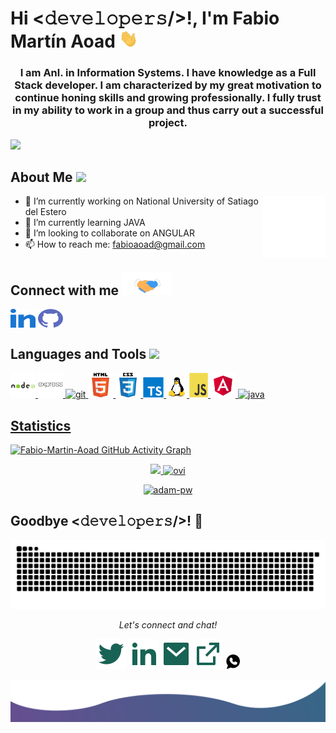 # Hi <𝚍𝚎𝚟𝚎𝚕𝚘𝚙𝚎𝚛𝚜/>!, I'm Fabio Martín Aoad   <img src="https://github.com/fabioaoad/fabioaoad/blob/main/gifs/Hi.gif" width="30px">


<h3 align="center">
I am Anl. in Information Systems. I have knowledge as a Full Stack developer. I am characterized by my great motivation to continue honing skills and growing professionally. I fully trust in my ability to work in a group and thus carry out a successful project.
</h3>




![](https://komarev.com/ghpvc/?username=fabioaoad&color=blueviolet)

<h2> About Me <img src = "https://media0.giphy.com/media/KDDpcKigbfFpnejZs6/giphy.gif?cid=ecf05e47oy6f4zjs8g1qoiystc56cu7r9tb8a1fe76e05oty&rid=giphy.gif" width = 90px></h2>


<img align="right" width=100px height=100px alt="side_sticker" src="https://github.com/fabioaoad/fabioaoad/blob/main/gifs/move.gif" />



- 🔭 I’m currently working on National University of Satiago del Estero
- 🌱 I’m currently learning JAVA
- 👯 I’m looking to collaborate on ANGULAR
- 📫 How to reach me: fabioaoad@gmail.com

<h2 align="left">Connect with me <img src = "https://github.com/fabioaoad/fabioaoad/blob/main/gifs/handshake.gif" width = 80px> </h2>
<p align="left">
<a href="https://www.linkedin.com/in/fabio-martin-aoad-317293bb/" target="_blank" rel="noreferrer noopener"><img align="center" src="https://raw.githubusercontent.com/fabioaoad/fabioaoad/main/svg/linkedin.svg" alt="fabioaoad" height="30" width="40" /></a>
<a href="https://fabioaoad.github.io/" target="_blank" rel="noreferrer noopener"><img align="center" src="https://raw.githubusercontent.com/fabioaoad/fabioaoad/main/svg/github.svg" alt="fabioaoad" height="30" width="40" /></a>

</p>



<h2></h2>




[comment]: <> (<h2> Skills <img src = "https://media2.giphy.com/media/QssGEmpkyEOhBCb7e1/giphy.gif?cid=ecf05e47a0n3gi1bfqntqmob8g9aid1oyj2wr3ds3mg700bl&rid=giphy.gif" width = 32px> </h2>)



[comment]: <> (<h2> Languages and Tools <img src = "https://github.com/fabioaoad/fabioaoad/blob/main/gifs/helloworld.gif" width = 72px> </h2>)
<h2> Languages and Tools <img src = "https://media2.giphy.com/media/QssGEmpkyEOhBCb7e1/giphy.gif?cid=ecf05e47a0n3gi1bfqntqmob8g9aid1oyj2wr3ds3mg700bl&rid=giphy.gif" width = 32px> </h2>
<p align="left"> 
    <a href="https://nodejs.org" target="_blank"> <img src="https://raw.githubusercontent.com/devicons/devicon/master/icons/nodejs/nodejs-original-wordmark.svg" alt="nodejs" width="40" height="40"/>
    </a>
    <a href="https://expressjs.com" target="_blank"> <img src="https://raw.githubusercontent.com/devicons/devicon/master/icons/express/express-original-wordmark.svg" alt="express" width="40" height="40"/>
    </a>
    <a href="https://git-scm.com/" target="_blank"> <img src="https://www.vectorlogo.zone/logos/git-scm/git-scm-icon.svg" alt="git" width="35" height="35"/>
    </a>
    <a href="https://www.w3.org/html/" target="_blank"> <img src="https://raw.githubusercontent.com/devicons/devicon/master/icons/html5/html5-original-wordmark.svg" alt="html5" width="40" height="40"/>
    </a>
    <a href="https://www.w3schools.com/css/" target="_blank"> <img src="https://raw.githubusercontent.com/devicons/devicon/master/icons/css3/css3-original-wordmark.svg" alt="css3" width="40" height="40"/>
    </a> 
    <a href="https://www.typescriptlang.org/" target="_blank"> <img src="https://raw.githubusercontent.com/devicons/devicon/master/icons/typescript/typescript-original.svg" alt="typescript" width="33" height="33"/>
    </a>
    <a href="https://www.linux.org/" target="_blank"> <img src="https://raw.githubusercontent.com/devicons/devicon/master/icons/linux/linux-original.svg" alt="linux"  width="33" height="33"/>
    </a>
    <a href="https://developer.mozilla.org/en-US/docs/Web/JavaScript" target="_blank"> <img src="https://raw.githubusercontent.com/devicons/devicon/master/icons/javascript/javascript-original.svg" alt="javascript" width="30" height="40"/> 
    </a>
     <a href="https://angular.io/" target="_blank"> <img src="https://raw.githubusercontent.com/github/explore/80688e429a7d4ef2fca1e82350fe8e3517d3494d/topics/angular/angular.png" alt="angular" width="40" height="40"/> 
    </a> 
    <a href="https://www.java.com/es/" target="_blank"> <img src="https://images.vexels.com/media/users/3/166401/isolated/preview/b82aa7ac3f736dd78570dd3fa3fa9e24-java-programming-language-icon-by-vexels.png" alt="java" width="43" height="43"/> 
    

</p>


<h2>Statistics</h2> 

[![Fabio-Martin-Aoad GitHub Activity Graph](https://activity-graph.herokuapp.com/graph?username=fabioaoad&&theme=redical&hide_border=true&area=true)](https://git.io/praveenscience)
<p align="center">
<a href="https://github.com/fabioaoad">
  <img height="130em" src="https://github-readme-stats.vercel.app/api?username=fabioaoad&include_all_commits=true&count_private=true&show_icons=true&line_height=20&title_color=07077a&icon_color=2234AE&text_color=D3D3D3&bg_color=0,000000,130F40"/>
  <img height="130em" src="https://github-readme-stats.vercel.app/api/top-langs?username=fabioaoad&show_icons=true&locale=en&layout=compact&title_color=07077a&icon_color=2234AE&text_color=D3D3D3&bg_color=0,000000,130F40" alt="ovi"/>
</a>
</p>

<p align="center"> <a href="https://github.com/ryo-ma/github-profile-trophy"><img
      src="https://github-profile-trophy.vercel.app/?username=fabioaoad&theme=algolia" alt="adam-pw" /></a> </p>


[comment]: <> (<p )

[comment]: <> (align="left">)

[comment]: <> (<img src="https://metrics.lecoq.io/fabioaoad?template=classic&base.header=0&base.metadata=0&isocalendar=1&languages=1&people=1&isocalendar.duration=half-year&languages.limit=8&languages.sections=most-used&languages.colors=github&languages.threshold=0%25&languages.indepth=false&languages.recent.load=300&languages.recent.days=14&people.limit=24&people.size=28&people.types=followers%2C%20following&people.identicons=false&people.shuffle=false&config.timezone=Asia%2FCalcutta&#41;" alt="adam-pw" /> )

[comment]: <> (</p>)




[comment]: <> (Want to know more about me?)

[comment]: <> (  <p>)

[comment]: <> (    <a href="https://www.linkedin.com/in/hgdsandakalum/" target="_blank"><img src="https://img.shields.io/badge/-LinkedIn-222222?style=flat-square&logo=Linkedin&logoColor=white&link=https://www.linkedin.com/in/hgdsandakalum/&#41;]&#40;https://www.linkedin.com/in/hgdsandakalum/"></a>)

[comment]: <> (  <a href="https://www.hackerrank.com/h_g_d_sandakalum" target="_blank"><img src="https://img.shields.io/badge/-HackerRank-222222?style=flat-square&logo=HackerRank&logoColor=white&link=https://www.hackerrank.com/h_g_d_sandakalum&#41;]&#40;https://www.hackerrank.com/h_g_d_sandakalum"></a>)

[comment]: <> (    <a href="https://www.instagram.com/_.sanda._/" target="_blank"><img src="https://img.shields.io/badge/Instagram-222222?&style=flat-square&logo=instagram&logoColor=white&link=https://www.instagram.com/_.sanda._&#41;]&#40;https://www.instagram.com/_.sanda._/"></a>)

[comment]: <> (    <a href="https://www.facebook.com/h.g.d.sandakalum" target="_blank"><img src="https://img.shields.io/badge/Facebook-222222?&style=flat-square&logo=facebook&logoColor=white&link=https://www.facebook.com/h.g.d.sandakalum&#41;]&#40;https://www.facebook.com/h.g.d.sandakalum"></a>)

[comment]: <> (    <a href="https://stackoverflow.com/users/16900340/dananjaya-sandakalum"><img src="https://img.shields.io/badge/-Stack%20Overflow-222222?style=flat-square&logo=stack-overflow&logoColor=white&link=https://stackoverflow.com/users/16900340/dananjaya-sandakalum&#41;]&#40;https://stackoverflow.com/users/16900340/dananjaya-sandakalum"></a>)

[comment]: <> (  </p>)



## Goodbye <𝚍𝚎𝚟𝚎𝚕𝚘𝚙𝚎𝚛𝚜/>! 🐍 
<p align='center'>
<img src="https://raw.githubusercontent.com/fabioaoad/fabioaoad/main/svg/github-contribution-grid-snake.svg">
</p>




<p align="center">
  <i>Let's connect and chat!</i>

  <p align="center">
    <a href="https://twitter.com/FabioAoad" alt="Twitter"><img src="https://raw.githubusercontent.com/fabioaoad/fabioaoad/main/svg/twitter-fill.svg" target="_blank"></a>
    <a href="https://www.linkedin.com/in/fabio-martin-aoad-317293bb/" alt="Linkedin"><img src="https://raw.githubusercontent.com/fabioaoad/fabioaoad/main/svg/linkedin-fill.svg" target="_blank"></a>
    <a href="mailto:fabioaoad@gmail.com" alt="Contact me"><img src="https://raw.githubusercontent.com/fabioaoad/fabioaoad/main/svg/mail-fill.svg" target="_blank"></a>
    <a href="https://fabioaoad.github.io/" alt="My site"><img src="https://raw.githubusercontent.com/fabioaoad/fabioaoad/main/svg/external-link-line.svg" target="_blank"></a>
    <a href="https://walink.co/828e20" alt="My site"><img src="https://raw.githubusercontent.com/fabioaoad/fabioaoad/main/svg/whatsapp-whats-app-svgrepo-com.svg" width="23" height="23" target="_blank"></a>  
    </p>



<img src="https://raw.githubusercontent.com/fabioaoad/fabioaoad/main/svg/ola.svg" alt="bottom">





